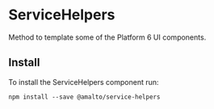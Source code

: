 # ServiceHelpers

Method to template some of the Platform 6 UI components.

## Install
To install the ServiceHelpers component run:
```terminal
npm install --save @amalto/service-helpers
```